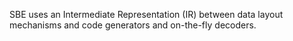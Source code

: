SBE uses an Intermediate Representation (IR) between data layout mechanisms and code generators and on-the-fly decoders.
